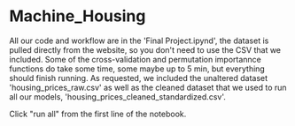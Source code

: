 # Machine_Housing
All our code and workflow are in the 'Final Project.ipynd', the dataset is pulled directly from the
website, so you don't need to use the CSV that we included. Some of the cross-validation and permutation importannce functions do
take some time, some maybe up to 5 min, but everything should finish running. As requested, we included 
the unaltered dataset 'housing_prices_raw.csv' as well as the cleaned dataset that we used to run all our 
models, 'housing_prices_cleaned_standardized.csv'.

Click "run all" from the first line of the notebook.
